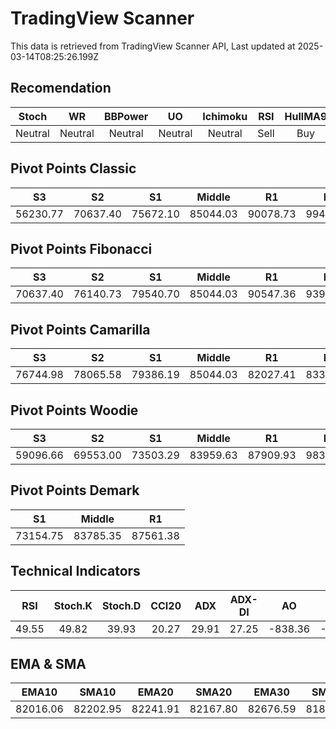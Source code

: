 # TradingView Scanner
This data is retrieved from TradingView Scanner API, Last updated at 2025-03-14T08:25:26.199Z

## Recomendation
| Stoch | WR | BBPower | UO | Ichimoku | RSI | HullMA9 |
| :---: | :---: | :---: | :---: | :---: | :---: | :---: |
| Neutral | Neutral | Neutral | Neutral | Neutral | Sell | Buy |

## Pivot Points Classic
| S3 | S2 | S1 | Middle | R1 | R2 | R3 |
| :---: | :---: | :---: | :---: | :---: | :---: | :---: |
| 56230.77 | 70637.40 | 75672.10 | 85044.03 | 90078.73 | 99450.66 | 113857.29 |

## Pivot Points Fibonacci
| S3 | S2 | S1 | Middle | R1 | R2 | R3 |
| :---: | :---: | :---: | :---: | :---: | :---: | :---: |
| 70637.40 | 76140.73 | 79540.70 | 85044.03 | 90547.36 | 93947.33 | 99450.66 |

## Pivot Points Camarilla
| S3 | S2 | S1 | Middle | R1 | R2 | R3 |
| :---: | :---: | :---: | :---: | :---: | :---: | :---: |
| 76744.98 | 78065.58 | 79386.19 | 85044.03 | 82027.41 | 83348.02 | 84668.62 |

## Pivot Points Woodie
| S3 | S2 | S1 | Middle | R1 | R2 | R3 |
| :---: | :---: | :---: | :---: | :---: | :---: | :---: |
| 59096.66 | 69553.00 | 73503.29 | 83959.63 | 87909.93 | 98366.26 | 102316.56 |

## Pivot Points Demark
| S1 | Middle | R1 |
| :---: | :---: | :---: |
| 73154.75 | 83785.35 | 87561.38 |

## Technical Indicators
| RSI | Stoch.K | Stoch.D | CCI20 | ADX | ADX-DI | AO | Mom | MACD | MACD | W.R | HullMA9 |
| :---: | :---: | :---: | :---: | :---: | :---: | :---: | :---: | :---: | :---: | :---: | :---: |
| 49.55 | 49.82 | 39.93 | 20.27 | 29.91 | 27.25 | -838.36 | -464.09 | -446.19 | -573.76 | -43.60 | 81795.93 |

## EMA & SMA
| EMA10 | SMA10 | EMA20 | SMA20 | EMA30 | SMA30 | EMA50 | SMA50 | EMA100 | SMA100 | EMA200 | SMA200 |
| :---: | :---: | :---: | :---: | :---: | :---: | :---: | :---: | :---: | :---: | :---: | :---: |
| 82016.06 | 82202.95 | 82241.91 | 82167.80 | 82676.59 | 81822.34 | 83669.42 | 84155.90 | 85991.60 | 85395.75 | 89506.56 | 90784.45 |